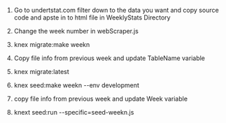 1) Go to undertstat.com filter down to the data you want and copy source code and apste in to html file in WeeklyStats Directory

2) Change the week number in webScraper.js 

3) knex migrate:make weekn

4) Copy file info from previous week and update TableName variable

5) knex migrate:latest

5) knex seed:make weekn --env development

6) copy file info from previous week and update Week variable

6) knext seed:run --specific=seed-weekn.js